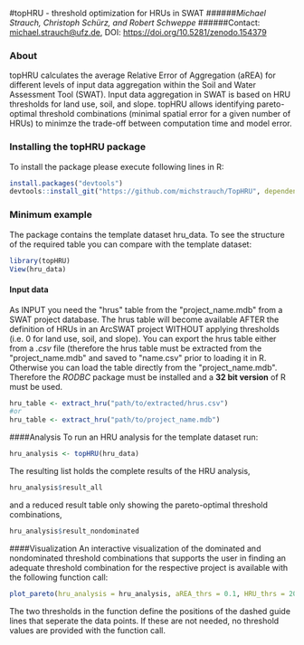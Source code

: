 #topHRU - threshold optimization for HRUs in SWAT
######*Michael Strauch, Christoph Schürz, and Robert Schweppe*
######Contact: michael.strauch@ufz.de, DOI: https://doi.org/10.5281/zenodo.154379

### About
topHRU calculates the average Relative Error of Aggregation (aREA) for different levels of input data aggregation within the Soil and Water Assessment Tool (SWAT). Input data aggregation in SWAT is based on HRU thresholds for land use, soil, and slope. topHRU allows identifying pareto-optimal threshold combinations (minimal spatial error for a given number of HRUs) to minimze the trade-off between computation time and model error.

### Installing the topHRU package
To install the package please execute following lines in R:


```r
install.packages("devtools")
devtools::install_git("https://github.com/michstrauch/TopHRU", dependencies = TRUE)

```
### Minimum example
The package contains the template dataset hru_data. 
To see the structure of the required table you can compare with the template dataset:

```r
library(topHRU)
View(hru_data)
```

#### Input data
As INPUT you need the "hrus" table from the "project_name.mdb" from a SWAT project database. The hrus table will become available AFTER the definition of HRUs in an ArcSWAT project WITHOUT applying thresholds (i.e. 0 for land use, soil, and slope).
You can export the hrus table either from a *.csv* file (therefore the hrus table must be extracted from the "project_name.mdb" and saved to "name.csv" prior to loading it in R. Otherwise you can load the table directly from the "project_name.mdb". Therefore the *RODBC* package must be installed and a **32 bit version** of R must be used.

```r
hru_table <- extract_hru("path/to/extracted/hrus.csv") 
#or
hru_table <- extract_hru("path/to/project_name.mdb") 
```
####Analysis
To run an HRU analysis for the template dataset run:

```r
hru_analysis <- topHRU(hru_data)
```

The resulting list holds the complete results of the HRU analysis,

```r
hru_analysis$result_all
```

and a reduced result table only showing the pareto-optimal threshold combinations,

```r
hru_analysis$result_nondominated
```

####Visualization
An interactive visualization of the dominated and nondominated threshold combinations that supports the user in finding an adequate threshold combination for the respective project is available with the following function call:

```r
plot_pareto(hru_analysis = hru_analysis, aREA_thrs = 0.1, HRU_thrs = 2000)
```
The two thresholds in the function define the positions of the dashed guide lines that seperate the data points. If these are not needed, no threshold values are provided with the function call.

